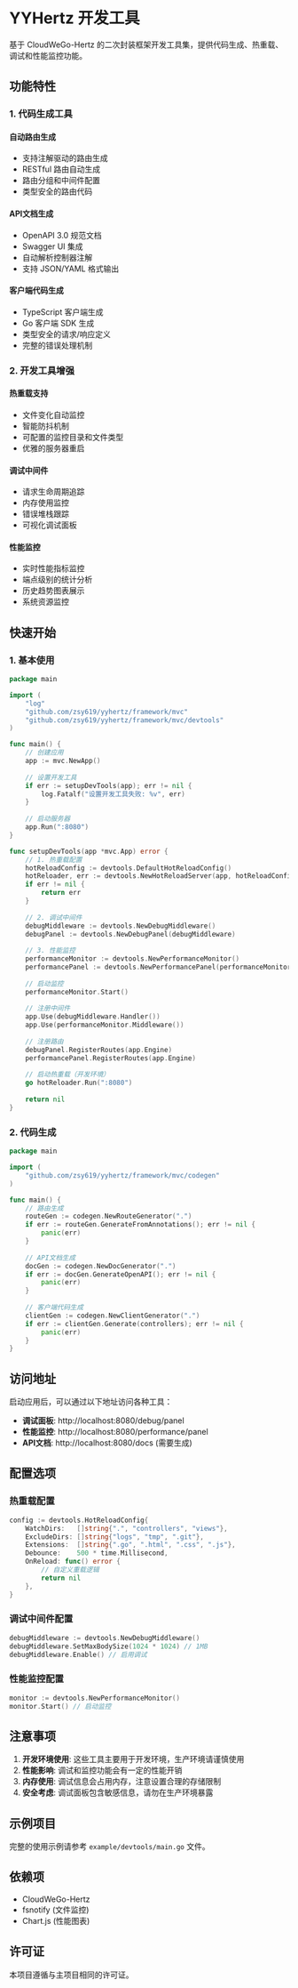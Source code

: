 # YYHertz 开发工具

基于 CloudWeGo-Hertz 的二次封装框架开发工具集，提供代码生成、热重载、调试和性能监控功能。

## 功能特性

### 1. 代码生成工具

#### 自动路由生成
- 支持注解驱动的路由生成
- RESTful 路由自动生成
- 路由分组和中间件配置
- 类型安全的路由代码

#### API文档生成
- OpenAPI 3.0 规范文档
- Swagger UI 集成
- 自动解析控制器注解
- 支持 JSON/YAML 格式输出

#### 客户端代码生成
- TypeScript 客户端生成
- Go 客户端 SDK 生成
- 类型安全的请求/响应定义
- 完整的错误处理机制

### 2. 开发工具增强

#### 热重载支持
- 文件变化自动监控
- 智能防抖机制
- 可配置的监控目录和文件类型
- 优雅的服务器重启

#### 调试中间件
- 请求生命周期追踪
- 内存使用监控
- 错误堆栈跟踪
- 可视化调试面板

#### 性能监控
- 实时性能指标监控
- 端点级别的统计分析
- 历史趋势图表展示
- 系统资源监控

## 快速开始

### 1. 基本使用

```go
package main

import (
    "log"
    "github.com/zsy619/yyhertz/framework/mvc"
    "github.com/zsy619/yyhertz/framework/mvc/devtools"
)

func main() {
    // 创建应用
    app := mvc.NewApp()
    
    // 设置开发工具
    if err := setupDevTools(app); err != nil {
        log.Fatalf("设置开发工具失败: %v", err)
    }
    
    // 启动服务器
    app.Run(":8080")
}

func setupDevTools(app *mvc.App) error {
    // 1. 热重载配置
    hotReloadConfig := devtools.DefaultHotReloadConfig()
    hotReloader, err := devtools.NewHotReloadServer(app, hotReloadConfig)
    if err != nil {
        return err
    }
    
    // 2. 调试中间件
    debugMiddleware := devtools.NewDebugMiddleware()
    debugPanel := devtools.NewDebugPanel(debugMiddleware)
    
    // 3. 性能监控
    performanceMonitor := devtools.NewPerformanceMonitor()
    performancePanel := devtools.NewPerformancePanel(performanceMonitor)
    
    // 启动监控
    performanceMonitor.Start()
    
    // 注册中间件
    app.Use(debugMiddleware.Handler())
    app.Use(performanceMonitor.Middleware())
    
    // 注册路由
    debugPanel.RegisterRoutes(app.Engine)
    performancePanel.RegisterRoutes(app.Engine)
    
    // 启动热重载（开发环境）
    go hotReloader.Run(":8080")
    
    return nil
}
```

### 2. 代码生成

```go
package main

import (
    "github.com/zsy619/yyhertz/framework/mvc/codegen"
)

func main() {
    // 路由生成
    routeGen := codegen.NewRouteGenerator(".")
    if err := routeGen.GenerateFromAnnotations(); err != nil {
        panic(err)
    }
    
    // API文档生成
    docGen := codegen.NewDocGenerator(".")
    if err := docGen.GenerateOpenAPI(); err != nil {
        panic(err)
    }
    
    // 客户端代码生成
    clientGen := codegen.NewClientGenerator(".")
    if err := clientGen.Generate(controllers); err != nil {
        panic(err)
    }
}
```

## 访问地址

启动应用后，可以通过以下地址访问各种工具：

- **调试面板**: http://localhost:8080/debug/panel
- **性能监控**: http://localhost:8080/performance/panel
- **API文档**: http://localhost:8080/docs (需要生成)

## 配置选项

### 热重载配置

```go
config := devtools.HotReloadConfig{
    WatchDirs:   []string{".", "controllers", "views"},
    ExcludeDirs: []string{"logs", "tmp", ".git"},
    Extensions:  []string{".go", ".html", ".css", ".js"},
    Debounce:    500 * time.Millisecond,
    OnReload: func() error {
        // 自定义重载逻辑
        return nil
    },
}
```

### 调试中间件配置

```go
debugMiddleware := devtools.NewDebugMiddleware()
debugMiddleware.SetMaxBodySize(1024 * 1024) // 1MB
debugMiddleware.Enable() // 启用调试
```

### 性能监控配置

```go
monitor := devtools.NewPerformanceMonitor()
monitor.Start() // 启动监控
```

## 注意事项

1. **开发环境使用**: 这些工具主要用于开发环境，生产环境请谨慎使用
2. **性能影响**: 调试和监控功能会有一定的性能开销
3. **内存使用**: 调试信息会占用内存，注意设置合理的存储限制
4. **安全考虑**: 调试面板包含敏感信息，请勿在生产环境暴露

## 示例项目

完整的使用示例请参考 `example/devtools/main.go` 文件。

## 依赖项

- CloudWeGo-Hertz
- fsnotify (文件监控)
- Chart.js (性能图表)

## 许可证

本项目遵循与主项目相同的许可证。
